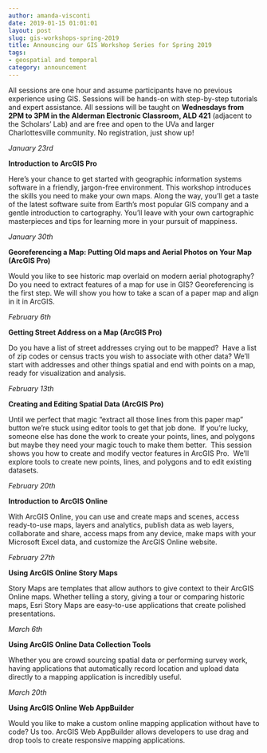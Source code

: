 ```yaml
---
author: amanda-visconti
date: 2019-01-15 01:01:01
layout: post
slug: gis-workshops-spring-2019
title: Announcing our GIS Workshop Series for Spring 2019
tags:
- geospatial and temporal
category: announcement
---
```


All sessions are one hour and assume participants have no previous experience using GIS.  Sessions will be hands-on with step-by-step tutorials and expert assistance.  All sessions will be taught on **Wednesdays from 2PM to 3PM in the Alderman Electronic Classroom, ALD 421** (adjacent to the Scholars’ Lab) and are free and open to the UVa and larger Charlottesville community.  No registration, just show up!

*January 23rd*  

**Introduction to ArcGIS Pro**  

Here’s your chance to get started with geographic information systems software in a friendly, jargon-free environment.  This workshop introduces the skills you need to make your own maps.  Along the way, you’ll get a taste of the latest software suite from Earth’s most popular GIS company and a gentle introduction to cartography. You’ll leave with your own cartographic masterpieces and tips for learning more in your pursuit of mappiness.

*January 30th*  

**Georeferencing a Map: Putting Old maps and Aerial Photos on Your Map (ArcGIS Pro)**  

Would you like to see historic map overlaid on modern aerial photography?  Do you need to extract features of a map for use in GIS?  Georeferencing is the first step.  We will show you how to take a scan of a paper map and align in it in ArcGIS.

*February 6th*  

**Getting Street Address on a Map (ArcGIS Pro)**  

Do you have a list of street addresses crying out to be mapped?  Have a list of zip codes or census tracts you wish to associate with other data?  We’ll start with addresses and other things spatial and end with points on a map, ready for visualization and analysis.  

*February 13th*  

**Creating and Editing Spatial Data (ArcGIS Pro)**  

Until we perfect that magic “extract all those lines from this paper map” button we’re stuck using editor tools to get that job done.  If you’re lucky, someone else has done the work to create your points, lines, and polygons but maybe they need your magic touch to make them better.  This session shows you how to create and modify vector features in ArcGIS Pro.  We’ll explore tools to create new points, lines, and polygons and to edit existing datasets. 

*February 20th*  

**Introduction to ArcGIS Online**  

With ArcGIS Online, you can use and create maps and scenes, access ready-to-use maps, layers and analytics, publish data as web layers, collaborate and share, access maps from any device, make maps with your Microsoft Excel data, and customize the ArcGIS Online website.

*February 27th*  

**Using ArcGIS Online Story Maps**  

Story Maps are templates that allow authors to give context to their ArcGIS Online maps.  Whether telling a story, giving a tour or comparing historic maps, Esri Story Maps are easy-to-use applications that create polished presentations.

*March 6th*  

**Using ArcGIS Online Data Collection Tools**  

Whether you are crowd sourcing spatial data or performing survey work, having applications that automatically record location and upload data directly to a mapping application is incredibly useful.  

*March 20th*  

**Using ArcGIS Online Web AppBuilder**  

Would you like to make a custom online mapping application without have to code?  Us too.  ArcGIS Web AppBuilder allows developers to use drag and drop tools to create responsive mapping applications.
